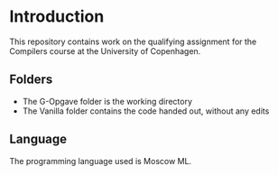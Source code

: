 Introduction
============
This repository contains work on the qualifying assignment for the Compilers course at the University of Copenhagen.

Folders
--------
* The G-Opgave folder is the working directory 
* The Vanilla folder contains the code handed out, without any edits

Language
--------
The programming language used is Moscow ML.
